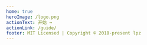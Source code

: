 ```yaml
---
home: true
heroImage: /logo.png
actionText: 开始 →
actionLink: /guide/
footer: MIT Licensed | Copyright © 2018-present lpz
---
```

